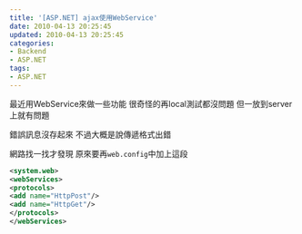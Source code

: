 ```yaml
---
title: '[ASP.NET] ajax使用WebService'
date: 2010-04-13 20:25:45
updated: 2010-04-13 20:25:45
categories:
- Backend
- ASP.NET
tags:
- ASP.NET
---
```

最近用WebService來做一些功能
很奇怪的再local測試都沒問題
但一放到server上就有問題

<!--more-->

錯誤訊息沒存起來
不過大概是說傳遞格式出錯

網路找一找才發現
原來要再`web.config`中加上這段

``` xml
<system.web>
<webServices>
<protocols>
<add name="HttpPost"/>
<add name="HttpGet"/>
</protocols>
</webServices>
```